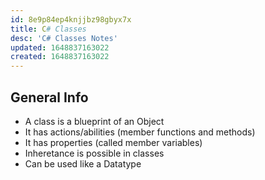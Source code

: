 ```yaml
---
id: 8e9p84ep4knjjbz98gbyx7x
title: C# Classes
desc: 'C# Classes Notes'
updated: 1648837163022
created: 1648837163022
---
```

## General Info

- A class is a blueprint of an Object
- It has actions/abilities (member functions and methods)
- It has properties (called member variables)
- Inheretance is possible in classes
- Can be used like a Datatype


